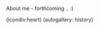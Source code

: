 <!--
Title: About
Description: About Jacob Moen.
Keywords: Jacob, Moen, Jacob Moen, jacmoe
ogimage: newsiteimage.jpg
Date: 2013/01/01 03:43:00
Updated: 2014/01/26 03:23
View: about
-->
About me - forthcoming .. :)


(icondiv:heart)
(autogallery: history)
